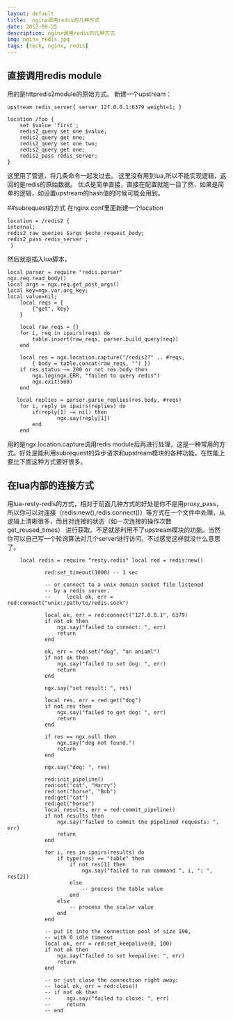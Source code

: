 ```yaml
---
layout: default
title:  nginx调用redis的几种方式
date: 2012-09-25
description: nginx调用redis的几种方式
img: nginx_redis.jpg
tags: [tech, nginx, redis]
---
```


## 直接调用redis module
用的是httpredis2module的原始方式。 
新建一个upstream：

    upstream redis_server{ server 127.0.0.1:6379 weight=1; }

    location /foo {
        set $value 'first';
        redis2_query set one $value;
        redis2_query get one;
        redis2_query set one two;
        redis2_query get one;
        redis2_pass redis_server;
    }
这里用了管道，将几条命令一起发过去。 
这里没有用到lua,所以不能实现逻辑，返回的是redis的原始数据。
优点是简单直接，直接在配置就能一目了然，如果是简单的逻辑，如设置upstream的hash值的时候可能会用到。

##subrequest的方式
在nginx.conf里面新建一个location

    location = /redis2 {
    internal;
    redis2_raw_queries $args $echo_request_body;
    redis2_pass redis_server ;
     }
然后就是插入lua脚本，

    local parser = require "redis.parser"
    ngx.req.read_body()
    local args = ngx.req.get_post_args()
    local key=ngx.var.arg_key;
    local value=nil;
        local reqs = {
            {"get", key}
        }
    
        local raw_reqs = {}
        for i, req in ipairs(reqs) do
            table.insert(raw_reqs, parser.build_query(req))
        end
    
        local res = ngx.location.capture("/redis2?" .. #reqs,
            { body = table.concat(raw_reqs, "") })
        if res.status ~= 200 or not res.body then
            ngx.log(ngx.ERR, "failed to query redis")
            ngx.exit(500)
        end
    
       local replies = parser.parse_replies(res.body, #reqs)
        for i, reply in ipairs(replies) do
            if(reply[1] ~= nil) then
                    ngx.say(reply[1])
            end
        end     
用的是ngx.location.capture调用redis module后再进行处理，这是一种常用的方式。好处是能利用subrequest的异步请求和upstream模块的各种功能。在性能上要比下面这种方式要好很多。

## 在lua内部的连接方式
用lua-resty-redis的方式，相对于前面几种方式的好处是你不是用proxy_pass， 所以你可以对连接（redis:new(),redis:connect()）等方式在一个文件中处理，从逻辑上清晰很多，而且对连接的状态（如一次连接的操作次数get_reused_times） 进行获取。不足就是利用不了upstream模块的功能。当然你可以自己写一个轮询算法对几个server进行访问。不过感觉这样就没什么意思了。

        local redis = require "resty.redis" local red = redis:new()
        
                red:set_timeout(1000) -- 1 sec
        
                -- or connect to a unix domain socket file listened
                -- by a redis server:
                --     local ok, err = red:connect("unix:/path/to/redis.sock")
        
                local ok, err = red:connect("127.0.0.1", 6379)
                if not ok then
                    ngx.say("failed to connect: ", err)
                    return
                end
        
                ok, err = red:set("dog", "an aniaml")
                if not ok then
                    ngx.say("failed to set dog: ", err)
                    return
                end
        
                ngx.say("set result: ", res)
        
                local res, err = red:get("dog")
                if not res then
                    ngx.say("failed to get dog: ", err)
                    return
                end
        
                if res == ngx.null then
                    ngx.say("dog not found.")
                    return
                end
        
                ngx.say("dog: ", res)
        
                red:init_pipeline()
                red:set("cat", "Marry")
                red:set("horse", "Bob")
                red:get("cat")
                red:get("horse")
                local results, err = red:commit_pipeline()
                if not results then
                    ngx.say("failed to commit the pipelined requests: ", err)
                    return
                end
        
                for i, res in ipairs(results) do
                    if type(res) == "table" then
                        if not res[1] then
                            ngx.say("failed to run command ", i, ": ", res[2])
                        else
                            -- process the table value
                        end
                    else
                        -- process the scalar value
                    end
                end
        
                -- put it into the connection pool of size 100,
                -- with 0 idle timeout
                local ok, err = red:set_keepalive(0, 100)
                if not ok then
                    ngx.say("failed to set keepalive: ", err)
                    return
                end
        
                -- or just close the connection right away:
                -- local ok, err = red:close()
                -- if not ok then
                --     ngx.say("failed to close: ", err)
                --     return
                -- end




